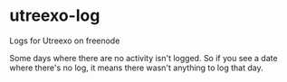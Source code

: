 # utreexo-log
Logs for Utreexo on freenode

Some days where there are no activity isn't logged. So
if you see a date where there's no log, it means there
wasn't anything to log that day.

